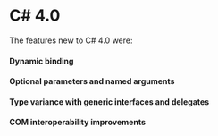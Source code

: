 # C# 4.0

The features new to C# 4.0 were:
#### Dynamic binding
#### Optional parameters and named arguments
#### Type variance with generic interfaces and delegates
#### COM interoperability improvements
